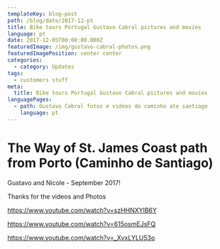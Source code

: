 ```yaml
---
templateKey: blog-post
path: /blog/date/2017-12-pt
title: Bike tours Portugal Gustavo Cabral pictures and movies
language: pt
date: 2017-12-05T00:00:00.000Z
featuredImage: /img/gustavo-cabral-photos.png
featuredImagePosition: center center
categories:
  - category: Updates
tags:
  - customers stuff
meta:
  title: Bike tours Portugal Gustavo Cabral pictures and movies
languagePages:
  - path: Gustavo Cabral fotos e videos do caminho ate santiago
    language: pt
---
```

# The Way of St. James Coast path from Porto (Caminho de Santiago)

Gustavo and Nicole -  September 2017!

 Thanks for the videos and Photos

https://www.youtube.com/watch?v=szHHNXYlB6Y

https://www.youtube.com/watch?v=615osmEJsFQ

https://www.youtube.com/watch?v=_XvxLYLU53o
